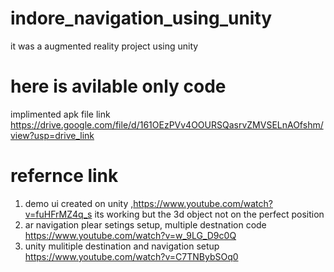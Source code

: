 # indore_navigation_using_unity
it was a augmented reality project using unity
# here is avilable only code
implimented apk file link https://drive.google.com/file/d/161OEzPVv4OOURSQasrvZMVSELnAOfshm/view?usp=drive_link

# refernce link 
1. demo ui created on unity ,https://www.youtube.com/watch?v=fuHFrMZ4q_s   its working but the 3d object  not on the perfect position
2. ar navigation plear setings setup, multiple destnation code https://www.youtube.com/watch?v=w_9LG_D9c0Q
3. unity mulitiple destination and navigation setup  https://www.youtube.com/watch?v=C7TNBybSOq0
